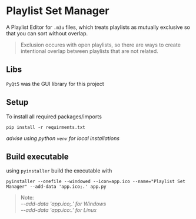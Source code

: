# Playlist Set Manager
A Playlist Editor for `.m3u` files, which treats playlists as mutually exclusive so that you can sort without overlap.  
> Exclusion occures with open playlists, so there are ways to create intentional overlap between playlists that are not related.

## Libs
`PyQt5` was the GUI library for this project

## Setup
To install all required packages/imports
```
pip install -r requirments.txt
```
_advise using python `venv` for local installations_

## Build executable
using `pyinstaller` build the executable with
```
pyinstaller --onefile --windowed --icon=app.ico --name="Playlist Set Manager" --add-data 'app.ico;.' app.py
```
> Note:  
_--add-data 'app.ico;.' for Windows_  
_--add-data 'app.ico:.' for Linux_
